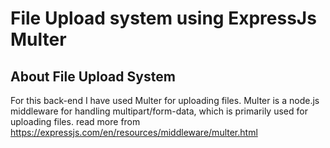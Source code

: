 # File Upload system using ExpressJs Multer

## About File Upload System
For this back-end I have used Multer for uploading files. Multer is a node.js middleware for handling multipart/form-data, which is primarily used for uploading files. read more from https://expressjs.com/en/resources/middleware/multer.html 

